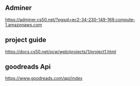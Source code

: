 ## Adminer

https://adminer.cs50.net/?pgsql=ec2-34-230-149-169.compute-1.amazonaws.com


## project guide

https://docs.cs50.net/ocw/web/projects/1/project1.html


## goodreads Api

https://www.goodreads.com/api/index
